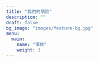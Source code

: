 ```yaml
---
title: "我們的項目"
description: ""
draft: false
bg_image: "images/feature-bg.jpg"
menu:
  main:
    name: "項目"
    weight: 3
---
```

